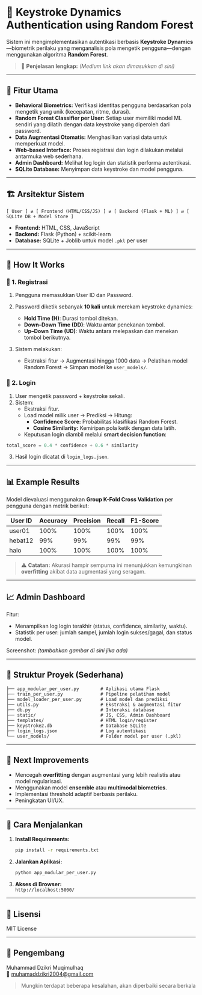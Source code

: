
# 🔐 Keystroke Dynamics Authentication using Random Forest

Sistem ini mengimplementasikan autentikasi berbasis **Keystroke Dynamics**—biometrik perilaku yang menganalisis pola mengetik pengguna—dengan menggunakan algoritma **Random Forest**.

> 📄 **Penjelasan lengkap:** *(Medium link akan dimasukkan di sini)*  

---

## 🚀 Fitur Utama

- **Behavioral Biometrics:** Verifikasi identitas pengguna berdasarkan pola mengetik yang unik (kecepatan, ritme, durasi).
- **Random Forest Classifier per User:** Setiap user memiliki model ML sendiri yang dilatih dengan data keystroke yang diperoleh dari password.
- **Data Augmentasi Otomatis:** Menghasilkan variasi data untuk memperkuat model.
- **Web-based Interface:** Proses registrasi dan login dilakukan melalui antarmuka web sederhana.
- **Admin Dashboard:** Melihat log login dan statistik performa autentikasi.
- **SQLite Database:** Menyimpan data keystroke dan model pengguna.

---

## 🏗️ Arsitektur Sistem

```plaintext
[ User ] ⇄ [ Frontend (HTML/CSS/JS) ] ⇄ [ Backend (Flask + ML) ] ⇄ [ SQLite DB + Model Store ]
```

- **Frontend:** HTML, CSS, JavaScript
- **Backend:** Flask (Python) + scikit-learn
- **Database:** SQLite + Joblib untuk model `.pkl` per user

---

## 🔑 How It Works

### 🔹 1. Registrasi
1. Pengguna memasukkan User ID dan Password.
2. Password diketik sebanyak **10 kali** untuk merekam keystroke dynamics:
   - **Hold Time (H)**: Durasi tombol ditekan.
   - **Down–Down Time (DD)**: Waktu antar penekanan tombol.
   - **Up–Down Time (UD)**: Waktu antara melepaskan dan menekan tombol berikutnya.

3. Sistem melakukan:
   - Ekstraksi fitur → Augmentasi hingga 1000 data → Pelatihan model Random Forest → Simpan model ke `user_models/`.

### 🔹 2. Login
1. User mengetik password + keystroke sekali.
2. Sistem:
   - Ekstraksi fitur.
   - Load model milik user → Prediksi → Hitung:
     - **Confidence Score:** Probabilitas klasifikasi Random Forest.
     - **Cosine Similarity:** Kemiripan pola ketik dengan data latih.
   - Keputusan login diambil melalui **smart decision function**:

```python
total_score = 0.4 * confidence + 0.6 * similarity
```

3. Hasil login dicatat di `login_logs.json`.

---

## 📊 Example Results

Model dievaluasi menggunakan **Group K-Fold Cross Validation** per pengguna dengan metrik berikut:

| User ID | Accuracy | Precision | Recall | F1-Score |
|---------|----------|-----------|--------|----------|
| user01  | 100%     | 100%      | 100%   | 100%     |
| hebat12 | 99%      | 99%       | 99%    | 99%      |
| halo    | 100%     | 100%      | 100%   | 100%     |

> ⚠️ **Catatan:** Akurasi hampir sempurna ini menunjukkan kemungkinan **overfitting** akibat data augmentasi yang seragam.

---

## 📈 Admin Dashboard

Fitur:
- Menampilkan log login terakhir (status, confidence, similarity, waktu).
- Statistik per user: jumlah sampel, jumlah login sukses/gagal, dan status model.

Screenshot: *(tambahkan gambar di sini jika ada)*

---

## 📁 Struktur Proyek (Sederhana)

```
├── app_modular_per_user.py        # Aplikasi utama Flask
├── train_per_user.py              # Pipeline pelatihan model
├── model_loader_per_user.py       # Load model dan prediksi
├── utils.py                       # Ekstraksi & augmentasi fitur
├── db.py                          # Interaksi database
├── static/                        # JS, CSS, Admin Dashboard
├── templates/                     # HTML login/register
├── keystroke2.db                  # Database SQLite
├── login_logs.json                # Log autentikasi
└── user_models/                   # Folder model per user (.pkl)
```

---

## 🚦 Next Improvements

- Mencegah **overfitting** dengan augmentasi yang lebih realistis atau model regularisasi.
- Menggunakan model **ensemble** atau **multimodal biometrics**.
- Implementasi threshold adaptif berbasis perilaku.
- Peningkatan UI/UX.

---

## 📌 Cara Menjalankan

1. **Install Requirements:**
   ```bash
   pip install -r requirements.txt
   ```

2. **Jalankan Aplikasi:**
   ```bash
   python app_modular_per_user.py
   ```

3. **Akses di Browser:**  
   `http://localhost:5000/`

---

## 📝 Lisensi
MIT License

---

## 👤 Pengembang
Muhammad Dzikri Muqimulhaq  
📧 muhamaddzikri2004@gmail.com  

> Mungkin terdapat beberapa kesalahan, akan diperbaiki secara berkala
